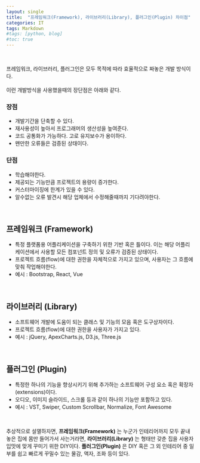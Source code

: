```yaml
---
layout: single
title:  "프레임워크(Framework), 라이브러리(Library), 플러그인(Plugin) 차이점"
categories: IT
tags: Markdown
#tags: [python, blog]
#toc: true
---
```


<br/>

프레임워크, 라이브러리, 플러그인은 모두 목적에 따라 효율적으로 짜놓은 개발 방식이다.   
<br/>
이런 개발방식을 사용했을때의 장단점은 아래와 같다.

### 장점
- 개발기간을 단축할 수 있다.
- 재사용성이 높아서 프로그래머의 생산성을 높여준다.
- 코드 공통화가 가능하다. 고로 유지보수가 용이하다.
- 왠만한 오류들은 검증된 상태이다.

### 단점
- 학습해야한다.
- 제공되는 기능만큼 프로젝트의 용량이 증가한다.
- 커스터마이징에 한계가 있을 수 있다.
- 알수없는 오류 발견시 해당 업체에서 수정해줄때까지 기다려야한다.

<br/>

## 프레임워크 (Framework)
- 특정 플랫폼용 어플리케이션을 구축하기 위한 기반 혹은 틀이다. 이는 해당 어플리케이션에서 사용할 모든 컴포넌트 정의 및 오류가 검증된 상태이다.
- 프로젝트 흐름(flow)에 대한 권한을 자체적으로 가지고 있으며, 사용자는 그 흐름에 맞춰 작업해야한다.
- 예시 : Bootstrap, React, Vue

<br/>

## 라이브러리 (Library)
- 소프트웨어 개발에 도움이 되는 클래스 및 기능의 모음 혹은 도구상자이다.
- 프로젝트 흐름(flow)에 대한 권한을 사용자가 가지고 있다.
- 예시 : jQuery, ApexCharts.js, D3.js, Three.js

<br/>

## 플러그인 (Plugin)
- 특정한 하나의 기능을 향상시키기 위해 추가하는 소프트웨어 구성 요소 혹은 확장자(extensions)이다. 
- 오디오, 이미지 슬라이드, 스크롤 등과 같이 하나의 기능만 포함하고 있다.
- 예시 : VST, Swiper, Custom Scrollbar, Normalize, Font Awesome

<br/>

추상적으로 설멸하자면, **프레임워크(Framework)** 는 누군가 인테리어까지 모두 끝내놓은 집에 몸만 들어가서 사는거라면, **라이브러리(Library)** 는 형태만 갖춘 집을 사용자 입맛에 맞게 꾸미기 위한 DIY이다. **플러그인(Plugin)** 은 DIY 혹은 그 외 인테리어 중 일부를 쉽고 빠르게 꾸밀수 있는 물감, 액자, 조화 등이 있다.

<br/>